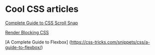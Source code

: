 # Cool CSS articles

[Complete Guide to CSS Scroll Snap](https://newinweb.com/2018/09/06/css-scroll-snap/?ref=webdesignernews.com)

[Render Blocking CSS](https://varvy.com/pagespeed/render-blocking-css.html)

[A Complete Guide to Flexbox] (https://css-tricks.com/snippets/css/a-guide-to-flexbox/)
